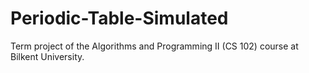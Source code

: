 # Periodic-Table-Simulated
Term project of the Algorithms and Programming II (CS 102) course at Bilkent University.
